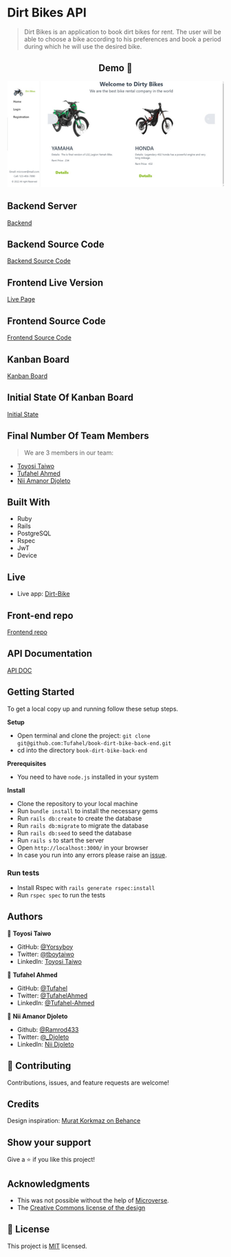# Dirt Bikes API

> Dirt Bikes is an application to book dirt bikes for rent. The user will be able to choose a bike according to his preferences and book a period during which he will use the desired bike.

<h2 align="center">
  Demo 📝
</h2>

![image](/app/assets/images/WhatsApp%20Image%202022-09-29%20at%2014.17.39.jpeg)

## Backend Server
[Backend](https://calm-brushlands-14039.herokuapp.com/api-docs/index.html)

## Backend Source Code
[Backend Source Code](https://github.com/Tufahel/book-dirt-bike-back-end)

## Frontend Live Version
[Live Page]((https://incredible-unicorn-5f0c7d.netlify.app/))

## Frontend Source Code
[Frontend Source Code](https://github.com/Tufahel/book-dirt-bike-front-end)

## Kanban Board
[Kanban Board](https://github.com/Tufahel/book-dirt-bike-back-end/projects/1)

## Initial State Of Kanban Board
[Initial State](https://github.com/Tufahel/book-dirt-bike-back-end/issues/12)

## Final Number Of Team Members
> We are 3 members in our team:
  - [Toyosi Taiwo](https://github.com/Yorsyboy)
  - [Tufahel Ahmed](https://github.com/Tufahel)
  - [Nii Amanor Djoleto](https://github.com/ramrod433)

## Built With

- Ruby
- Rails
- PostgreSQL
- Rspec
- JwT
- Device


## Live

- Live app: [Dirt-Bike](https://incredible-unicorn-5f0c7d.netlify.app/)

## Front-end repo
[Frontend repo](https://github.com/Tufahel/book-dirt-bike-front-end)


## API Documentation
[API DOC](https://calm-brushlands-14039.herokuapp.com/api-docs/index.html)


## Getting Started

To get a local copy up and running follow these setup steps.

**Setup**

- Open terminal and clone the project: `git clone git@github.com:Tufahel/book-dirt-bike-back-end.git`
- cd into the directory `book-dirt-bike-back-end`

**Prerequisites**

- You need to have `node.js` installed in your system

**Install**

- Clone the repository to your local machine
- Run `bundle install` to install the necessary gems
- Run `rails db:create` to create the database
- Run `rails db:migrate` to migrate the database
- Run `rails db:seed` to seed the database
- Run `rails s` to start the server
- Open `http://localhost:3000/` in your browser
- In case you run into any errors please raise an [issue](https://github.com/Tufahel/book-dirt-bike-back-end/issues).

### Run tests

- Install Rspec with `rails generate rspec:install`
- Run `rspec spec` to run the tests

## Authors

👤 **Toyosi Taiwo**

- GitHub: [@Yorsyboy](https://github.com/Yorsyboy)
- Twitter: [@tboytaiwo](https://twitter.com/Tboytaiwo)
- LinkedIn: [Toyosi Taiwo](https://linkedin.com/in/taiwo-toyosi)

👤 **Tufahel Ahmed**

- GitHub: [@Tufahel](https://github.com/Tufahel)
- Twitter: [@TufahelAhmed](https://twitter.com/TufahelAhmed)
- LinkedIn: [@Tufahel-Ahmed](https://www.linkedin.com/in/tufahel-ahmed/)

👤 **Nii Amanor Djoleto**

- Github: [@Ramrod433](https://github.com/ramrod433)
- Twitter: [@_Djoleto](https://twitter.com/_djoleto_)
- LinkedIn: [Nii Djoleto](https://www.linkedin.com/in/nii-amanor-djoleto)


## 🤝 Contributing

Contributions, issues, and feature requests are welcome!

## Credits

Design inspiration: [Murat Korkmaz on Behance](https://www.behance.net/gallery/26425031/Vespa-Responsive-Redesign)

## Show your support

Give a ⭐️ if you like this project!

## Acknowledgments

- This was not possible without the help of [Microverse](https://github.com/microverseinc/curriculum-transversal-skills/blob/main/documentation/hello_microverse_project.md).
- The [Creative Commons license of the design](https://creativecommons.org/licenses/by-nc/4.0/)

## 📝 License

This project is [MIT](./MIT.md) licensed.